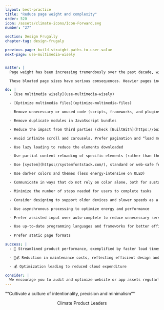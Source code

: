 ```yaml
---
layout: best-practice
title: "Reduce page weight and complexity"
order: 520
icon: /assets/climate-icons/Icon-Forward.svg
number: "27"

section: Design Frugally
chapter-tag: design-frugaly

previous-page: build-straight-paths-to-user-value
next-page: use-multimedia-wisely


matter: |
  Page weight has been increasing tremendously over the past decade, with significant implications for both users and the environment. Between 2014 and 2024, the median desktop page size grew by 120% (an increase of 1.4 MB), while the median mobile page size surged by 357% (an additional 1.8 MB). Images are the largest contributors to page weight.

  These bloated page sizes have serious consequences. Heavier pages increase CPU usage and obsolescence, contributing to higher energy consumption and carbon emissions. They also exacerbate digital inequality, disproportionately affecting users with older devices or slower internet connections.

do: |
  - [Use multimedia wisely](use-multimedia-wisely)

  - [Optimize multimedia files](optimize-multimedia-files)

  - Remove unnecessary or unused code (scripts, frameworks, and plugins) and limit their use

  - Remove duplicate modules in JavaSscript bundles

  - Reduce the impact from third parties (check [BuiltWith](https://builtwith.com/) and [Are my third parties green](https://aremythirdpartiesgreen.com/))

  - Avoid infinite scroll and carousels. Prefer pagination and “load more” options.

  - Use lazy loading to reduce the elements downloaded

  - Use partial content reloading of specific elements (rather than the whole page)

  - Use [system](https://systemfontstack.com/), standard or web-safe fonts to avoid downloads

  - Use darker colors and themes (less energy-intensive on OLED)

  - Communicate in ways that do not rely on color alone, both for sustainability and accessibility

  - Minimize the number of steps needed for users to complete tasks

  - Consider designing to support older devices and slower speeds as a preference, when designing for inclusivity. Make KPIs that address performance under "worst case" conditions

  - Use asynchronous processing to optimize energy and performance

  - Prefer assisted input over auto-complete to reduce unnecessary server calls

  - Use up-to-date programming languages and frameworks for better efficiency
  
  - Prefer static page formats

success: |
  - 🧑 Streamlined product performance, exemplified by faster load times

  - 🧑💰 Reduction in maintenance costs, reflecting efficient design and execution

  - 💰 Optimization leading to reduced cloud expenditure

consider: |
  We encourage you to audit and optimize website or app assets regularly. These environmental, performance considerations and improvements will become an integral part of how cross-functional teams work once you @Include the planet in your brief & @Choose the right metrics . Education will be key for your organization and product squads to keep discovering best practices to apply. For this, nothing is better than to @Organize talks, raise awareness, and promote training and @Set up a climate working group. And don’t forget system inclusivity: design for older devices, slower connections, and question whether features even need an internet connection.
---
```


<div class="bigquote">
  <span class="highlight">"“Cultivate a culture of intentionality, precision and minimalism”"</span>
</div>

<p style="text-align:center;">Climate Product Leaders</p>